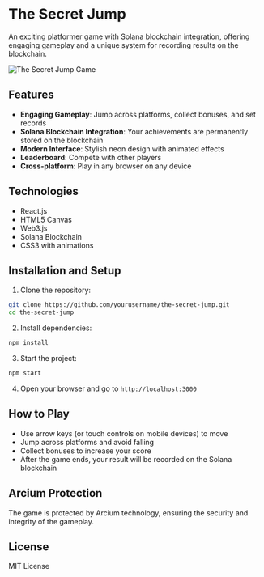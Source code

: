 # The Secret Jump

An exciting platformer game with Solana blockchain integration, offering engaging gameplay and a unique system for recording results on the blockchain.

![The Secret Jump Game](screenshot.png)

## Features

- **Engaging Gameplay**: Jump across platforms, collect bonuses, and set records
- **Solana Blockchain Integration**: Your achievements are permanently stored on the blockchain
- **Modern Interface**: Stylish neon design with animated effects
- **Leaderboard**: Compete with other players
- **Cross-platform**: Play in any browser on any device

## Technologies

- React.js
- HTML5 Canvas
- Web3.js
- Solana Blockchain
- CSS3 with animations

## Installation and Setup

1. Clone the repository:
```bash
git clone https://github.com/yourusername/the-secret-jump.git
cd the-secret-jump
```

2. Install dependencies:
```bash
npm install
```

3. Start the project:
```bash
npm start
```

4. Open your browser and go to `http://localhost:3000`

## How to Play

- Use arrow keys (or touch controls on mobile devices) to move
- Jump across platforms and avoid falling
- Collect bonuses to increase your score
- After the game ends, your result will be recorded on the Solana blockchain

## Arcium Protection

The game is protected by Arcium technology, ensuring the security and integrity of the gameplay.

## License

MIT License
